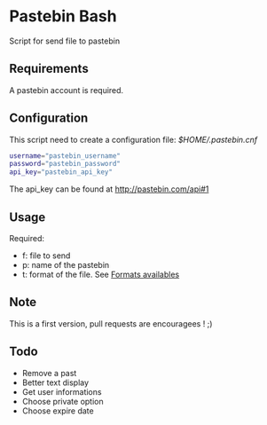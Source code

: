 # Pastebin Bash

Script for send file to pastebin

## Requirements

A pastebin account is required.

## Configuration

This script need to create a configuration file: _$HOME/.pastebin.cnf_

```bash
username="pastebin_username"
password="pastebin_password"
api_key="pastebin_api_key"
```

The api_key can be found at http://pastebin.com/api#1

## Usage

Required:

- f: file to send
- p: name of the pastebin
- t: format of the file. See [Formats availables](./formats.md)

## Note

This is a first version, pull requests are encouragees ! ;)

## Todo

- Remove a past
- Better text display
- Get user informations
- Choose private option
- Choose expire date
